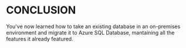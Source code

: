 <page title="Conclusion"/>

CONCLUSION
====

You've now learned how to take an existing database in an on-premises environment and migrate it to Azure SQL Database, mantaining all the features it already featured.